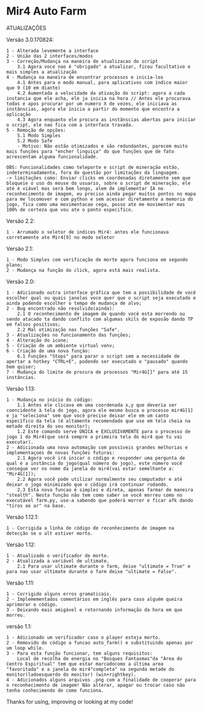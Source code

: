 ﻿# Mir4 Auto Farm


ATUALIZAÇÕES

Versão 3.0.170824:

    1 - Alterada levemente a interface
    2 - União das 2 interfaces/modos
    3 - Correção/Mudança na maneira de atualizacao do script 
        3.1 Agora voce nao é "obrigado" a atualizar, ficou facultativo e mais simples a atualização
    4 - Mudança na maneira de encontrar processos e inicia-los
        4.1 Antes para o modo manual, para aplicativos com índice maior que 9 (10 em diante)
        4.2 Aumentada a velocidade da ativação do script: agora a cada instancia que ele acha, ele ja inicia na hora // Antes ele procurava todas e apos procurar por um numero X de vezes, ele iniciava as instânscias, agora ele inicia a partir do momento que encontra a aplicação
        4.3 Agora enquanto ele procura as instânscias abertas para iniciar o script, ele nao fica com a interface travada.
    5 - Remoção de opções: 
        5.1 Modo Simples
        5.2 Modo Safe
        - Motivo: Não estão otimizados e são redundantes, parecem muito mais funções para "encher linguiça" do que funções que de fato acrescentam alguma funcionalidade.
    
    OBS: Funcionalidades como teleporte e script de mineração estão, indeterminadamente, fora de questão por limitações da linguagem.
    -> limitações como: Enviar clicks em coordenadas diretamente sem que bloqueie o uso do mouse do usuario, sobre o script de mineração, ele até é viável mas será bem longo, alem de implementar IA no reconhecimento de imagem, eu preciso ainda pegar muitos pontos no mapa para me locomover e com python e sem acessar diretamente a memoria do jogo, fica como uma movimentacao cega, posso ate me movimentar mas 100% de certeza que vou ate o ponto especifíco. 

Versão 2.2:

    1 - Arrumado o seletor de indices Mir4: antes ele funcionava corretamente ate Mir4[9] no modo seletor
    
Versão 2.1:

    1 - Modo Simples com verificação de morte agora funciona em segundo plano;
    2 - Mudança na função do click, agora está mais realista.

Versão 2.0:

    1 - Adicionado outra interface gráfica que tem a possibilidade de você escolher qual ou quais janelas voce quer que o script seja executado e ainda podendo escolher o tempo de mudança de alvo;
    2 - Bug encontrado não resolvido(ainda):
        2.1 O reconhecimento de imagem de quando você esta morrendo ou sendo atacado ta dando conflito com algumas skils de exposão dando TP em falsos positivos;
        2.2 Mal otimização nas funções "Safe".
    3 - Atualizações no funcionamento das funções;
    4 - Alteração do icone;
    5 - Criação de um ambiente virtual venv;
    6 - Criação de uma nova função:
        6.1 Funções "Stops" para parar o script sem a necessidade de apertar a hotkey "CTRL+E", podendo ser executado e "pausado" quando bem quiser;
    7 - Mudança do limite de procura de processos "Mir4G[]" para até 15 instâncias.

Versão 1.13:

    1 - Mudança no início do código:
        1.1 Antes ele clicava em uma coordenada x,y que deveria ser coencidente à tela do jogo, agora ele mesmo busca o processo mir4G[1] e ja "seleciona" sem que você precise deixar ele em um canto específico da tela (é altamente recomendado que use em tela cheia na metade direita do seu monitor);
        1.2 Este comando serve ÚNICA e EXCLUSIVAMENTE para o processo de jogo 1 do Mir4(que será sempre a primeira tela do mir4 que tu vai executar).
    2 - Adicionada uma nova automação com possíveis grandes melhorias e implementaçoes de novas funções futuras:
        2.1 Agora você irá inicar o código e responder uma pergunta de qual é a instância do jogo(qual número do jogo), este número você consegue ver no nome da janela do mir4(vai estar semelhante a: "Mir4G[1]);
        2.2 Agora você pode utilizar normalmente seu computador e até deixar o jogo minimizado que o código irá continuar rodando.
        2.3 Esta nova funcao é simples e direta, apenas farmar de maneira "stealth". Nesta função não tem como saber se você morreu como no executável farm.py, use-a sabendo que poderá morrer e ficar afk dando "tiros ao ar" na base.


Versão 1.12.1:

    1 - Corrigida a linha de código de reconhecimento de imagem na detecção se o alt estiver morto.

Versão 1.12:

    1 - Atualizado o verificador de morte.
    2 - Atualizada a variável de ultimate.
        2.1 Para usar ultimate durante o farm, deixe "ultimate = True" e para nao usar ultimate durante o farm deixe "ultimate = False".


Versão 1.11:

    1 - Corrigido alguns erros gramaticais.
    2 - Implemementados comentários em inglês para caso alguém queira aprimorar o código.
    3 - Deixando mais amigável e retornando informação da hora em que morreu.


versão 1.1:

    1 - Adicionado um verificador caso o player esteja morto.
    2 - Removido do código a funcao auto_farm() e substituindo apenas por um loop while.
    3 - Para esta função funcionar, tem alguns requisitos:
        Local de recolha de energia no "Bosques Fantasmas"da "Área do Centro Espiritual" tem que estar marcadocomo a última area "favoritada" e a janela do mir4"completa" na segunda metade do monitor(ladoesquerdo do monitor) (win+rightkey).
    4 - Adicionados alguns arquivos .png com a finalidade de cooperar para o reconhecimento de imagem! Não alterar, apagar ou trocar caso não tenha conhecimendo de como funciona.


Thanks for using, improving or looking at my code! 
